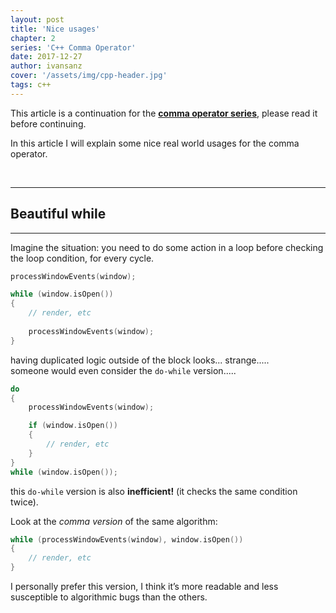 ```yaml
---
layout: post
title: 'Nice usages'
chapter: 2
series: 'C++ Comma Operator'
date: 2017-12-27
author: ivansanz
cover: '/assets/img/cpp-header.jpg'
tags: c++
---
```


This article is a continuation for the [**comma operator series**][comma-operator-series], please read it before continuing.

In this article I will explain some nice real world usages for the comma operator.

<br/>

------
## Beautiful while
------

Imagine the situation: you need to do some action in a loop before  checking the loop condition, for every cycle.

```cpp
processWindowEvents(window);

while (window.isOpen())
{
    // render, etc
    
    processWindowEvents(window);
}
```

having duplicated logic outside of the block looks... strange.....<br/>
someone would even consider the `do-while` version.....

```cpp
do
{
    processWindowEvents(window);

    if (window.isOpen())
    {
        // render, etc
    }
}
while (window.isOpen());
```

this `do-while` version is also **inefficient!** (it checks the same condition twice).

Look at the *comma version* of the same algorithm:

```cpp
while (processWindowEvents(window), window.isOpen())
{
    // render, etc
}
```

I personally prefer this version, I think it’s more readable and less susceptible to algorithmic bugs than the others.

[comma-operator-series]: TODO